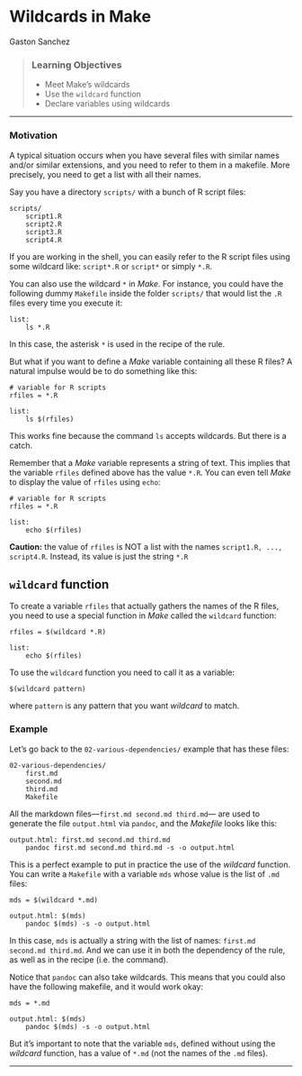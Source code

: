 Wildcards in Make
================
Gaston Sanchez

> ### Learning Objectives
> 
>   - Meet Make’s wildcards
>   - Use the `wildcard` function
>   - Declare variables using wildcards

-----

### Motivation

A typical situation occurs when you have several files with similar
names and/or similar extensions, and you need to refer to them in a
makefile. More precisely, you need to get a list with all their names.

Say you have a directory `scripts/` with a bunch of R script files:

    scripts/ 
        script1.R
        script2.R
        script3.R
        script4.R

If you are working in the shell, you can easily refer to the R script
files using some wildcard like: `script*.R` or `script*` or simply
`*.R`.

You can also use the wildcard `*` in *Make*. For instance, you could
have the following dummy `Makefile` inside the folder `scripts/` that
would list the `.R` files every time you execute it:

``` make
list:
    ls *.R
```

In this case, the asterisk `*` is used in the recipe of the rule.

But what if you want to define a *Make* variable containing all these R
files? A natural impulse would be to do something like this:

``` make
# variable for R scripts
rfiles = *.R

list:
    ls $(rfiles)
```

This works fine because the command `ls` accepts wildcards. But there is
a catch.

Remember that a *Make* variable represents a string of text. This
implies that the variable `rfiles` defined above has the value `*.R`.
You can even tell *Make* to display the value of `rfiles` using `echo`:

``` make
# variable for R scripts
rfiles = *.R

list:
    echo $(rfiles)
```

**Caution:** the value of `rfiles` is NOT a list with the names
`script1.R, ..., script4.R`. Instead, its value is just the string `*.R`

## `wildcard` function

To create a variable `rfiles` that actually gathers the names of the R
files, you need to use a special function in *Make* called the
`wildcard` function:

``` make
rfiles = $(wildcard *.R)

list:
    echo $(rfiles)
```

To use the `wildcard` function you need to call it as a variable:

    $(wildcard pattern)

where `pattern` is any pattern that you want *wildcard* to match.

### Example

Let’s go back to the `02-various-dependencies/` example that has these
files:

    02-various-dependencies/
        first.md
        second.md
        third.md
        Makefile

All the markdown files—`first.md second.md third.md`— are used to
generate the file `output.html` via `pandoc`, and the *Makefile* looks
like this:

``` make
output.html: first.md second.md third.md
    pandoc first.md second.md third.md -s -o output.html
```

This is a perfect example to put in practice the use of the *wildcard*
function. You can write a `Makefile` with a variable `mds` whose value
is the list of `.md` files:

``` make
mds = $(wildcard *.md)

output.html: $(mds)
    pandoc $(mds) -s -o output.html
```

In this case, `mds` is actually a string with the list of names:
`first.md second.md third.md`. And we can use it in both the dependency
of the rule, as well as in the recipe (i.e. the command).

Notice that `pandoc` can also take wildcards. This means that you could
also have the following makefile, and it would work okay:

``` make
mds = *.md

output.html: $(mds)
    pandoc $(mds) -s -o output.html
```

But it’s important to note that the variable `mds`, defined without
using the *wildcard* function, has a value of `*.md` (not the names of
the `.md` files).

-----
